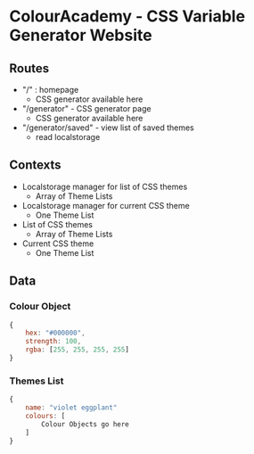 # ColourAcademy - CSS Variable Generator Website

## Routes

- "/" : homepage
    - CSS generator available here
- "/generator" - CSS generator page
    - CSS generator available here
- "/generator/saved" - view list of saved themes
    - read localstorage


## Contexts

- Localstorage manager for list of CSS themes
    - Array of Theme Lists
- Localstorage manager for current CSS theme
    - One Theme List
- List of CSS themes
    - Array of Theme Lists
- Current CSS theme
    - One Theme List

## Data

### Colour Object

```js
{
    hex: "#000000",
    strength: 100,
    rgba: [255, 255, 255, 255]
}
```

### Themes List

```js
{
    name: "violet eggplant"
    colours: [
        Colour Objects go here
    ]
}
```
